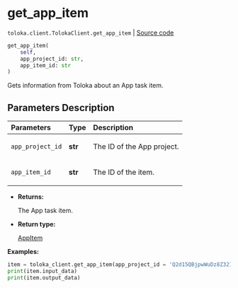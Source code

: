 # get_app_item
`toloka.client.TolokaClient.get_app_item` | [Source code](https://github.com/Toloka/toloka-kit/blob/v1.2.0/src/client/__init__.py#L4078)

```python
get_app_item(
    self,
    app_project_id: str,
    app_item_id: str
)
```

Gets information from Toloka about an App task item.

## Parameters Description

| Parameters | Type | Description |
| :----------| :----| :-----------|
`app_project_id`|**str**|<p>The ID of the App project.</p>
`app_item_id`|**str**|<p>The ID of the item.</p>

* **Returns:**

  The App task item.

* **Return type:**

  [AppItem](toloka.client.app.AppItem.md)

**Examples:**


```python
item = toloka_client.get_app_item(app_project_id = 'Q2d15QBjpwWuDz8Z321g', app_item_id = 'V40aPPA2j64TORQyY54Z')
print(item.input_data)
print(item.output_data)
```
